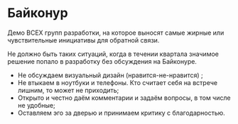 # Байконур
Демо ВСЕХ групп разработки, на которое выносят самые жирные или чувствительные инициативы для обратной связи.

Не должно быть таких ситуаций, когда в течении квартала значимое решение попало в разработку без обсуждения на Байконуре.

-   Не обсуждаем визуальный дизайн (нравится-не-нравится) ;
-   Не втыкаем в ноутбуки и телефоны. Кто считает себя на встрече лишним, то может не приходить;
-   Открыто и честно даём комментарии и задаём вопросы, в том числе не удобные;
-   Оставляем эго за дверью и принимаем критику с благодарностью​.